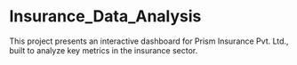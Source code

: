 # Insurance_Data_Analysis
This project presents an interactive dashboard for Prism Insurance Pvt. Ltd., built to analyze key metrics in the insurance sector.
